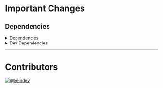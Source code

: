 # Important Changes

## Dependencies

<details>
<summary>Dependencies</summary>

- Changed **[package-json-helper](https://www.npmjs.com/package/package-json-helper)** from `^4.0.3` to `^4.0.4`
- Changed **[tasktree-cli](https://www.npmjs.com/package/tasktree-cli)** from `^6.0.3` to `^6.0.4`

</details>

<details>
<summary>Dev Dependencies</summary>

- Changed **[@tagproject/vscode-shared-config](https://www.npmjs.com/package/@tagproject/vscode-shared-config)** from `1.2.3` to `^1.2.5`
- Changed **[figma-portal](https://www.npmjs.com/package/figma-portal)** from `^1.0.0` to `^1.0.1`
- Changed **[ghinfo](https://www.npmjs.com/package/ghinfo)** from `^3.0.4` to `^3.0.5`

</details>

---

# Contributors

[![@keindev](https://avatars.githubusercontent.com/u/4527292?v=4&s=40)](https://github.com/keindev)
